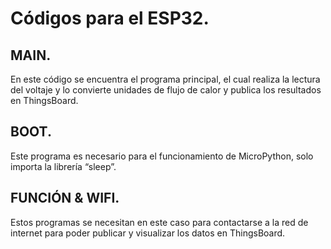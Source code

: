 # Códigos para el ESP32.
## MAIN.
En este código se encuentra el programa principal, el cual realiza la lectura del voltaje y lo convierte unidades de flujo de calor y publica los resultados en ThingsBoard.

## BOOT.
Este programa es necesario para el funcionamiento de MicroPython, solo importa la librería “sleep”.

## FUNCIÓN & WIFI.
Estos programas se necesitan en este caso para contactarse a la red de internet para poder publicar y visualizar los datos en ThingsBoard.

